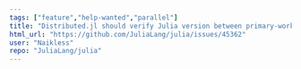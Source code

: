 ```yaml
---
tags: ["feature","help-wanted","parallel"]
title: "Distributed.jl should verify Julia version between primary-worker"
html_url: "https://github.com/JuliaLang/julia/issues/45362"
user: "Naikless"
repo: "JuliaLang/julia"
---
```


